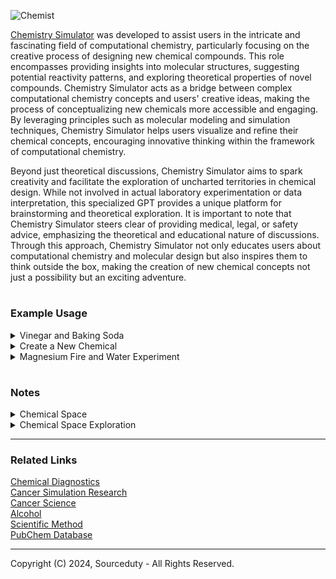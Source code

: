 ![Chemist](https://github.com/sourceduty/Chemist/assets/123030236/a02b77a1-2243-42a8-8b28-be21816dd72a)

[Chemistry Simulator](https://chat.openai.com/g/g-pnIVeOtxZ-chemistry-simulator) was developed to assist users in the intricate and fascinating field of computational chemistry, particularly focusing on the creative process of designing new chemical compounds. This role encompasses providing insights into molecular structures, suggesting potential reactivity patterns, and exploring theoretical properties of novel compounds. Chemistry Simulator acts as a bridge between complex computational chemistry concepts and users' creative ideas, making the process of conceptualizing new chemicals more accessible and engaging. By leveraging principles such as molecular modeling and simulation techniques, Chemistry Simulator helps users visualize and refine their chemical concepts, encouraging innovative thinking within the framework of computational chemistry.

Beyond just theoretical discussions, Chemistry Simulator aims to spark creativity and facilitate the exploration of uncharted territories in chemical design. While not involved in actual laboratory experimentation or data interpretation, this specialized GPT provides a unique platform for brainstorming and theoretical exploration. It is important to note that Chemistry Simulator steers clear of providing medical, legal, or safety advice, emphasizing the theoretical and educational nature of discussions. Through this approach, Chemistry Simulator not only educates users about computational chemistry and molecular design but also inspires them to think outside the box, making the creation of new chemical concepts not just a possibility but an exciting adventure.

#
### Example Usage

<details><summary>Vinegar and Baking Soda</summary>
<br>

  ```

Acetic Acid (CH3COOH) + Sodium Bicarbonate (NaHCO3) -> Sodium Acetate (CH3COONa) + Water (H2O) + Carbon Dioxide (CO2)

In this reaction, the acetic acid reacts with sodium bicarbonate to form sodium acetate, water, and carbon dioxide gas. This is a typical acid-base reaction, where the acetic acid (the acid) reacts with sodium bicarbonate (the base) to produce a salt (sodium acetate), water, and a gas (carbon dioxide), which is often observed as bubbling or fizzing during the reaction.

 ```

<br>
</details>

<details><summary>Create a New Chemical</summary>
<br>
  
  ```

Let's start with a conceptual example. Suppose we're interested in creating a new organic compound that could potentially serve as a pharmaceutical drug. We might decide that it should:

- Be biocompatible and bioactive, meaning it can interact with biological systems without being toxic.

- Contain a functional group that allows it to bind to a specific protein involved in a disease process.

- Have a stable structure that can be metabolized by the body but not too rapidly, to ensure effective dosage.

Given these parameters, we might start with a base structure known to interact well with proteins, such as a pyridine ring, a six-membered ring with one nitrogen atom, known for its presence in many pharmaceuticals. To this, we might add functional groups like:

- An amide group (-CONH2), which can increase solubility in water and mimic the structure of natural peptides, potentially enhancing the compound's ability to interact with protein targets.

- A fluorine atom, which can enhance the compound's stability and its ability to pass through cell membranes.

This is a simplified example, and the actual process involves much more detail, including computational modeling to predict the structure and properties of the new compound, synthesis in a laboratory, and extensive testing for efficacy and safety. 

 ```

<br>
</details>

<details><summary>Magnesium Fire and Water Experiment</summary>
<br>

 ```

Chemistry Simulator was asked to rewrite a helpful tip for campers who want to intensify their initial magnesium fire to get a campfire started faster. The original tip is "When using a magnesium fire starter use water to intensify the initial initial flame with care to ensure safety and effectiveness." and Chemistry Simulator didn't agree. Chemistry Simulator was also asked about using wet paper and wet wood to cause an intensified fire.

Chemistry Simulator's Response:

When using a magnesium fire starter, avoid blowing directly on the initial magnesium flames to prevent scattering the hot magnesium particles, which can lead to a hazard. Instead, gently fan the air above the flames to encourage the fire to spread to your tinder. Do not add water to the magnesium flames. Water can react violently with burning magnesium, producing hydrogen gas and potentially causing a more intense fire. After igniting the magnesium shavings, carefully add your tinder and kindling, gradually building up the fire.

Chemistry Simulator's Rationale:

1. Avoiding Water: Magnesium burns at a very high temperature, and adding water can cause a hazardous reaction. Water can decompose, releasing hydrogen gas, which is highly flammable and can lead to an explosion. This reaction is not only dangerous but can also extinguish your fire-starting efforts.

2. Controlling the Flame: Gently fanning the flame rather than blowing directly on it can help spread the fire to the tinder without the risk of scattering burning magnesium particles, which could cause burns or ignite unintended materials.

3. Building the Fire Safely: Adding tinder and then kindling in small amounts allows you to control the growth of the fire, ensuring it becomes stable and strong enough to last.

Chemistry Simulator's Note:

Avoid Using Water: Introducing water to a magnesium fire is a hazardous action and is strongly discouraged. Magnesium burns at a temperature of around 3,100°C (5,610°F), and when water is added to a magnesium fire, it can cause the magnesium to react more violently. This is because magnesium can react with water at high temperatures to produce magnesium oxide and hydrogen gas,  which can lead to an explosion if there's a sufficient concentration and a source of ignition.

Wet Paper and Wood:

When paper and wood are wet, the water content in them needs to be evaporated before they can catch fire, which requires additional energy. This might initially slow down the combustion process because some of the heat from the magnesium fire would be used to evaporate the water. However, once the water is driven off and the temperatures become sufficiently high, the wet paper and wood can also catch fire.

 ```

<br>
</details>

#
### Notes

<details><summary>Chemical Space</summary>
<br>

![Chemicals](https://github.com/sourceduty/Chemistry_Simulator/assets/123030236/dad878b1-5da0-422b-9d35-d1753d1ebb03)

The concept of "chemical space" refers to the theoretical array of all possible chemical compounds. Estimating the actual number of chemicals that could exist in this space is highly speculative and varies greatly depending on the constraints and definitions used. However, several estimates have been proposed by researchers, often based on potential combinations of elements in the periodic table, their valence structures, and plausible molecular architectures.

### Chemical Space Estimates

1. Small Organic Molecules

Focus is typically on small organic molecules relevant to pharmaceuticals. The number of possible drug-like molecules is estimated to range from 10^23 to 10^60. These estimates consider combinations of typical organic elements such as carbon, hydrogen, oxygen, and nitrogen in various ring and chain structures up to a certain molecular weight.

> 10^60 = 100,000,000,000,000,000,000,000,000,000,000,000,000,000,000,000,000,000,000,000

> 10^60 in words is "ten duotrigintillion."

2. Extended Chemical Universe

Considering larger or more complex molecules, including biopolymers or synthetic materials, significantly expands the chemical space. Including elements like sulfur, phosphorus, or halogens, or increasing the molecular size limit, greatly increases the number of possible compounds.

The vast size of chemical space presents significant challenges for researchers attempting to discover useful new substances, as only a tiny fraction of potential compounds have ever been synthesized or tested. Techniques such as virtual screening and computational predictions are used to navigate this vast space more efficiently.

<br>
</details>

<details><summary>Chemical Space Exploration</summary>
<br>

![Chemist](https://github.com/sourceduty/Chemistry_Simulator/assets/123030236/f2f269c0-c5b0-4b61-9903-940516e44cda)

#### Size and Complexity

The potential chemical space is enormous, with estimates ranging into the billions or even more unique molecules when considering all possible combinations of atoms and bonds. Handling this immense variety and volume of data is a major computational challenge.

#### High-dimensional Data

Chemical compounds can be represented in many ways, such as molecular graphs, SMILES strings, or multidimensional vectors in a feature space. Managing and processing this high-dimensional data requires advanced algorithms and significant computational resources.

#### Sparse Data 

Despite the vast size of chemical space, only a tiny fraction of it has been explored and characterized. This sparsity of known data makes it difficult to train predictive models that can reliably extrapolate to unknown regions of chemical space.

#### Computational Methods

- Quantum Chemistry Calculations: Accurately predicting the properties of molecules requires quantum mechanical calculations, which are computationally expensive and time-consuming.
- Machine Learning Models: Machine learning has become a key tool in predicting molecular properties and suggesting potential candidates for synthesis. However, developing models that are both accurate and generalizable across different regions of chemical space is challenging.

#### Screening and Synthesis Constraints

Identifying promising candidates within chemical space for synthesis and testing is non-trivial. Constraints related to the feasibility of synthesis, cost, and the physical properties of materials (like stability and toxicity) must be considered.

#### Integration of Theoretical and Experimental Data

Bridging the gap between theoretical predictions and experimental validations is critical. Theoretical models must be continually updated and refined based on experimental results to improve their predictive accuracy.

#### Navigational Strategies

- Virtual Screening: Using computational techniques to evaluate large libraries of compounds quickly to identify those with desirable properties.
- De Novo Design: Generating novel molecular structures from scratch using guided algorithms that optimize for desired properties.

#### Interdisciplinary Collaboration

Effective chemical space exploration often requires collaboration across disciplines, including chemistry, computer science, material science, and biology, to integrate different perspectives and approaches.

<br>
</details>

***
### Related Links

[Chemical Diagnostics](https://chat.openai.com/g/g-Yn1ecDq4f-chemical-diagnostics)
<br>
[Cancer Simulation Research](https://chat.openai.com/g/g-rJ2Onux8b-cancer-simulation-research)
<br>
[Cancer Science](https://chat.openai.com/g/g-ALM4A85O7-cancer-science)
<br>
[Alcohol](https://chat.openai.com/g/g-6MZEIdPKC-alcohol)
<br>
[Scientific Method](https://chat.openai.com/g/g-9P8NY6lCl-scientific-method)
<br>
[PubChem Database](https://pubchem.ncbi.nlm.nih.gov/)

***
Copyright (C) 2024, Sourceduty - All Rights Reserved.
